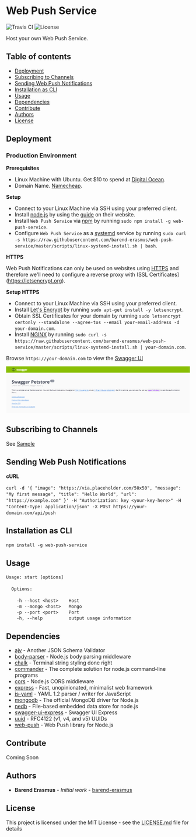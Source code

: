 # Web Push Service

![Travis CI](https://travis-ci.org/barend-erasmus/web-push-service.svg?branch=master) ![License](https://img.shields.io/badge/license-MIT-blue.svg)

Host your own Web Push Service.

## Table of contents

- [Deployment](#deployment)
- [Subscribing to Channels](#subscribing-to-channels)
- [Sending Web Push Notifications](#sending-web-push-notifications)
- [Installation as CLI](#installation-as-cli)
- [Usage](#usage)
- [Dependencies](#dependencies)
- [Contribute](#contribute)
- [Authors](#authors)
- [License](#license)

## Deployment

### Production Environment

**Prerequisites**

- Linux Machine with Ubuntu. Get $10 to spend at [Digital Ocean](https://m.do.co/c/c72a0c1661d7).
- Domain Name. [Namecheap](https://www.namecheap.com).

**Setup**

- Connect to your Linux Machine via SSH using your preferred client.
- Install [node.js](https://nodejs.org) by using the [guide](https://nodejs.org/en/download/package-manager/#debian-and-ubuntu-based-linux-distributions) on their website.
- Install `Web Push Service` via [npm](https://www.npmjs.com) by running `sudo npm install -g web-push-service`.
- Configure `Web Push Service` as a [systemd](https://www.freedesktop.org/wiki/Software/systemd) service by running `sudo curl -s https://raw.githubusercontent.com/barend-erasmus/web-push-service/master/scripts/linux-systemd-install.sh | bash`.


**HTTPS**

Web Push Notifications can only be used on websites using [HTTPS](https://developers.google.com/web/fundamentals/push-notifications) and therefore we'll need to configure a reverse proxy with (SSL Certificates](https://letsencrypt.org).

**Setup HTTPS**

- Connect to your Linux Machine via SSH using your preferred client.
- Install [Let's Encrypt](https://letsencrypt.org) by running `sudo apt-get install -y letsencrypt`.
- Obtain SSL Certificates for your domain by running `sudo letsencrypt certonly --standalone --agree-tos --email your-email-address -d your-domain.com`.
- Install [NGINX](https://www.nginx.com) by running `sudo curl -s https://raw.githubusercontent.com/barend-erasmus/web-push-service/master/scripts/linux-systemd-install.sh | your-domain.com`.

Browse `https://your-domain.com` to view the [Swagger UI](https://swagger.io)

![swagger](https://github.com/barend-erasmus/web-push-service/raw/master/images/swagger.png)

## Subscribing to Channels

See [Sample](https://github.com/barend-erasmus/web-push-service/tree/master/sample)

## Sending Web Push Notifications

**cURL**

`curl -d '{ "image": "https://via.placeholder.com/50x50", "message": "My first message", "title": "Hello World", "url": "https://example.com" }' -H "Authorization: key <your-key-here>" -H "Content-Type: application/json" -X POST https://your-domain.com/api/push`

## Installation as CLI

`npm install -g web-push-service`

## Usage

```
Usage: start [options]

  Options:

    -h --host <host>    Host
    -m --mongo <host>   Mongo
    -p --port <port>    Port
    -h, --help          output usage information
```

## Dependencies

* [ajv](https://www.npmjs.com/package/ajv) - Another JSON Schema Validator
* [body-parser](https://www.npmjs.com/package/body-parser) - Node.js body parsing middleware
* [chalk](https://www.npmjs.com/package/chalk) - Terminal string styling done right
* [commander](https://www.npmjs.com/package/commander) - The complete solution for node.js command-line programs
* [cors](https://www.npmjs.com/package/cors) - Node.js CORS middleware
* [express](https://www.npmjs.com/package/express) - Fast, unopinionated, minimalist web framework
* [js-yaml](https://www.npmjs.com/package/js-yaml) - YAML 1.2 parser / writer for JavaScript
* [mongodb](https://www.npmjs.com/package/mongodb) - The official MongoDB driver for Node.js
* [nedb](https://www.npmjs.com/package/nedb) - File-based embedded data store for node.js
* [swagger-ui-express](https://www.npmjs.com/package/swagger-ui-express) - Swagger UI Express
* [uuid](https://www.npmjs.com/package/uuid) - RFC4122 (v1, v4, and v5) UUIDs
* [web-push](https://www.npmjs.com/package/web-push) - Web Push library for Node.js

## Contribute

Coming Soon

## Authors

* **Barend Erasmus** - *Initial work* - [barend-erasmus](https://github.com/barend-erasmus)

## License

This project is licensed under the MIT License - see the [LICENSE.md](LICENSE.md) file for details
